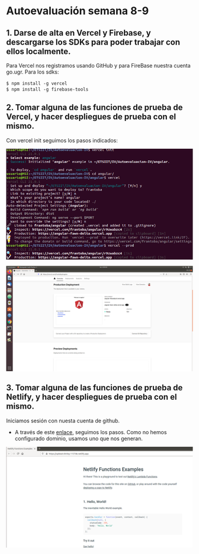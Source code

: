 # Autoevaluación semana 8-9

## 1. Darse de alta en Vercel y Firebase, y descargarse los SDKs para poder trabajar con ellos localmente.

Para Vercel nos registramos usando GitHub y para FireBase nuestra cuenta go.ugr.
Para los sdks:
~~~
$ npm install -g vercel
$ npm install -g firebase-tools
~~~

## 2. Tomar alguna de las funciones de prueba de Vercel, y hacer despliegues de prueba con el mismo.
Con vercel init seguimos los pasos indicados:

![](./images/ang-1.png)

![](./images/ang-2.png)

## 3. Tomar alguna de las funciones de prueba de Netlify, y hacer despliegues de prueba con el mismo.
Iniciamos sesión con nuesta cuenta de github.
- A través de este [enlace](https://app.netlify.com/start/deploy?repository=https://github.com/netlify/netlify-functions-example), seguimos los pasos. Como no hemos configurado dominio, usamos uno que nos generan.

![](./images/netlify.png)








